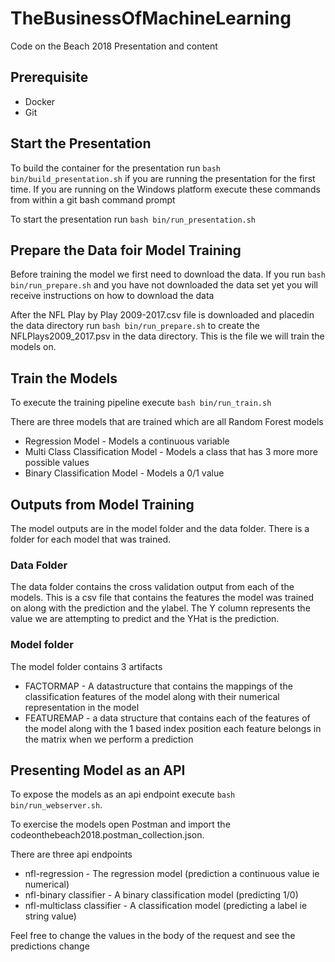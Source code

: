 # TheBusinessOfMachineLearning
Code on the Beach 2018 Presentation and content

## Prerequisite
* Docker
* Git

## Start the Presentation
To build the container for the presentation run `bash bin/build_presentation.sh` if you are running the presentation for the first time.  If you are running on the Windows platform execute these commands from within a git bash command prompt

To start the presentation run `bash bin/run_presentation.sh`


## Prepare the Data foir Model Training
Before training the model we first need to download the data.  If you run `bash bin/run_prepare.sh` and you have not downloaded the data set yet you will receive instructions on how to download the data

After the NFL Play by Play 2009-2017.csv file is downloaded and placedin the data directory run `bash bin/run_prepare.sh` to create the NFLPlays2009_2017.psv in the data directory.  This is the file we will train the models on.

## Train the Models

To execute the training pipeline execute `bash bin/run_train.sh`

There are three models that are trained which are all Random Forest models
* Regression Model - Models a continuous variable 
* Multi Class Classification Model - Models a class that has 3 more more possible values
* Binary Classification Model - Models a 0/1 value

## Outputs from Model Training
The model outputs are in the model folder and the data folder.  There is a folder for each model that was trained.

### Data Folder
The data folder contains the cross validation output from each of the models.  This is a csv file that contains the features the model was trained on along with the prediction and the ylabel. The Y column represents the value we are attempting to predict and the YHat is the prediction.

### Model folder
The model folder contains 3 artifacts
* FACTORMAP - A datastructure that contains the mappings of the classification features of the model along with their numerical representation in the model
*  FEATUREMAP - a data structure that contains each of the features of the model along with the 1 based index position each feature belongs in the matrix when we perform a prediction

## Presenting Model as an API

To expose the models as an api endpoint execute `bash bin/run_webserver.sh`.

To exercise the models open Postman and import the codeonthebeach2018.postman_collection.json.

There are three api endpoints
* nfl-regression - The regression model (prediction a continuous value ie numerical)
* nfl-binary classifier - A binary classification model (predicting 1/0)
* nfl-multiclass classifier - A classification model (predicting a label ie string value)

Feel free to change the values in the body of the request and see the predictions change



